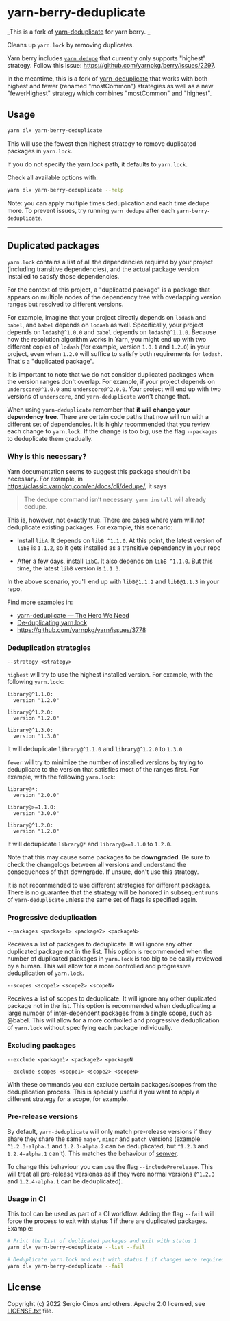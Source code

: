 # yarn-berry-deduplicate

_This is a fork of [yarn-deduplicate](https://www.npmjs.com/package/yarn-deduplicate) for yarn
berry. _

Cleans up `yarn.lock` by removing duplicates.

Yarn berry includes [`yarn dedupe`](https://yarnpkg.com/cli/dedupe) that currently only supports
"highest" strategy. Follow this issue: https://github.com/yarnpkg/berry/issues/2297.

In the meantime, this is a fork of
[yarn-deduplicate](https://www.npmjs.com/package/yarn-deduplicate) that works with both highest and
fewer (renamed "mostCommon") strategies as well as a new "fewerHighest" strategy which combines
"mostCommon" and "highest".

## Usage

```sh
yarn dlx yarn-berry-deduplicate
```

This will use the fewest then highest strategy to remove duplicated packages in `yarn.lock`.

If you do not specify the yarn.lock path, it defaults to `yarn.lock`.

Check all available options with:

```sh
yarn dlx yarn-berry-deduplicate --help
```

Note: you can apply multiple times deduplication and each time dedupe more. To prevent issues, try
running `yarn dedupe` after each `yarn-berry-deduplicate`.

---

## Duplicated packages

`yarn.lock` contains a list of all the dependencies required by your project (including transitive
dependencies), and the actual package version installed to satisfy those dependencies.

For the context of this project, a "duplicated package" is a package that appears on multiple nodes
of the dependency tree with overlapping version ranges but resolved to different versions.

For example, imagine that your project directly depends on `lodash` and `babel`, and `babel` depends
on `lodash` as well. Specifically, your project depends on `lodash@^1.0.0` and `babel` depends on
`lodash@^1.1.0`. Because how the resolution algorithm works in Yarn, you might end up with two
different copies of `lodash` (for example, version `1.0.1` and `1.2.0`) in your project, even when
`1.2.0` will suffice to satisfy both requirements for `lodash`. That's a "duplicated package".

It is important to note that we do not consider duplicated packages when the version ranges don't
overlap. For example, if your project depends on `underscore@^1.0.0` and `underscore@^2.0.0`. Your
project will end up with two versions of `underscore`, and `yarn-deduplicate` won't change that.

When using `yarn-deduplicate` remember that **it will change your dependency tree**. There are
certain code paths that now will run with a different set of dependencies. It is highly recommended
that you review each change to `yarn.lock`. If the change is too big, use the flag `--packages` to
deduplicate them gradually.

### Why is this necessary?

Yarn documentation seems to suggest this package shouldn't be necessary. For example, in
https://classic.yarnpkg.com/en/docs/cli/dedupe/, it says

> The dedupe command isn’t necessary. `yarn install` will already dedupe.

This is, however, not exactly true. There are cases where yarn will _not_ deduplicate existing
packages. For example, this scenario:

- Install `libA`. It depends on `libB ^1.1.0`. At this point, the latest version of `libB` is
  `1.1.2`, so it gets installed as a transitive dependency in your repo

- After a few days, install `libC`. It also depends on `libB ^1.1.0`. But this time, the latest
  `libB` version is `1.1.3`.

In the above scenario, you'll end up with `libB@1.1.2` and `libB@1.1.3` in your repo.

Find more examples in:

- [yarn-deduplicate — The Hero We Need](https://medium.com/@bnaya/yarn-deduplicate-the-hero-we-need-f4497a362128)
- [De-duplicating yarn.lock](https://medium.com/@scinos/de-duplicating-yarn-lock-ae30be4aa41a)
- https://github.com/yarnpkg/yarn/issues/3778

### Deduplication strategies

`--strategy <strategy>`

`highest` will try to use the highest installed version. For example, with the following
`yarn.lock`:

```text
library@^1.1.0:
  version "1.2.0"

library@^1.2.0:
  version "1.2.0"

library@^1.3.0:
  version "1.3.0"
```

It will deduplicate `library@^1.1.0` and `library@^1.2.0` to `1.3.0`

`fewer` will try to minimize the number of installed versions by trying to deduplicate to the
version that satisfies most of the ranges first. For example, with the following `yarn.lock`:

```text
library@*:
  version "2.0.0"

library@>=1.1.0:
  version "3.0.0"

library@^1.2.0:
  version "1.2.0"
```

It will deduplicate `library@*` and `library@>=1.1.0` to `1.2.0`.

Note that this may cause some packages to be **downgraded**. Be sure to check the changelogs between
all versions and understand the consequences of that downgrade. If unsure, don't use this strategy.

It is not recommended to use different strategies for different packages. There is no guarantee that
the strategy will be honored in subsequent runs of `yarn-deduplicate` unless the same set of flags
is specified again.

### Progressive deduplication

`--packages <package1> <package2> <packageN>`

Receives a list of packages to deduplicate. It will ignore any other duplicated package not in the
list. This option is recommended when the number of duplicated packages in `yarn.lock` is too big to
be easily reviewed by a human. This will allow for a more controlled and progressive deduplication
of `yarn.lock`.

`--scopes <scope1> <scope2> <scopeN>`

Receives a list of scopes to deduplicate. It will ignore any other duplicated package not in the
list. This option is recommended when deduplicating a large number of inter-dependent packages from
a single scope, such as @babel. This will allow for a more controlled and progressive deduplication
of `yarn.lock` without specifying each package individually.

### Excluding packages

`--exclude <package1> <package2> <packageN`

`--exclude-scopes <scope1> <scope2> <scopeN>`

With these commands you can exclude certain packages/scopes from the deduplication process. This is
specially useful if you want to apply a different strategy for a scope, for example.

### Pre-release versions

By default, `yarn-deduplicate` will only match pre-release versions if they share they share the
same `major`, `minor` and `patch` versions (example: `^1.2.3-alpha.1` and `1.2.3-alpha.2` can be
deduplicated, but `^1.2.3` and `1.2.4-alpha.1` can't). This matches the behaviour of
[semver](https://docs.npmjs.com/misc/semver#prerelease-tags).

To change this behaviour you can use the flag `--includePrerelease`. This will treat all pre-release
versionas as if they were normal versions (`^1.2.3` and `1.2.4-alpha.1` can be deduplicated).

### Usage in CI

This tool can be used as part of a CI workflow. Adding the flag `--fail` will force the process to
exit with status 1 if there are duplicated packages. Example:

```sh
# Print the list of duplicated packages and exit with status 1
yarn dlx yarn-berry-deduplicate --list --fail

# Deduplicate yarn.lock and exit with status 1 if changes were required
yarn dlx yarn-berry-deduplicate --fail
```

## License

Copyright (c) 2022 Sergio Cinos and others. Apache 2.0 licensed, see [LICENSE.txt](LICENSE.txt)
file.
